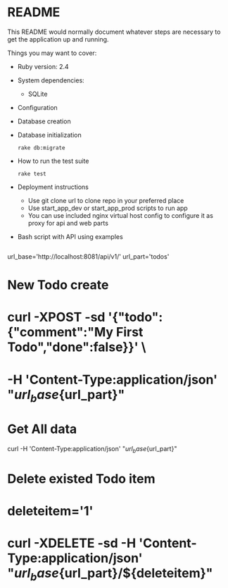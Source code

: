 # README

This README would normally document whatever steps are necessary to get the
application up and running.

Things you may want to cover:

* Ruby version: 2.4

* System dependencies:
  - SQLite

* Configuration

* Database creation

* Database initialization

  `rake db:migrate`

* How to run the test suite

  `rake test`

* Deployment instructions
  - Use git clone url to clone repo in your preferred place
  - Use start_app_dev or start_app_prod scripts to run app
  - You can use included nginx virtual host config to configure it as proxy for api and web parts

* Bash script with API using examples
  ```
url_base='http://localhost:8081/api/v1/'
url_part='todos'

# New Todo create
# curl -XPOST -sd '{"todo":{"comment":"My First Todo","done":false}}' \
# -H 'Content-Type:application/json'  "${url_base}${url_part}"

# Get All data
curl -H 'Content-Type:application/json' "${url_base}${url_part}"

# Delete existed Todo item
# deleteitem='1'
# curl -XDELETE -sd -H 'Content-Type:application/json'  "${url_base}${url_part}/${deleteitem}"
```
